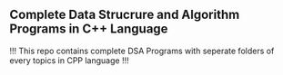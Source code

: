 ## Complete Data Strucrure and Algorithm Programs in C++ Language
!!! This repo contains complete DSA Programs with seperate folders of every topics in CPP language !!!

